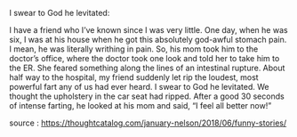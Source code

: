I swear to God he levitated: 

I have a friend who I’ve known since I was very little. One day, when he was six, I was at his house when he got this absolutely god-awful stomach pain. I mean, he was literally writhing in pain. So, his mom took him to the doctor’s office, where the doctor took one look and told her to take him to the ER. She feared something along the lines of an intestinal rupture. About half way to the hospital, my friend suddenly let rip the loudest, most powerful fart any of us had ever heard. I swear to God he levitated. We thought the upholstery in the car seat had ripped. After a good 30 seconds of intense farting, he looked at his mom and said, “I feel all better now!” 

source : https://thoughtcatalog.com/january-nelson/2018/06/funny-stories/